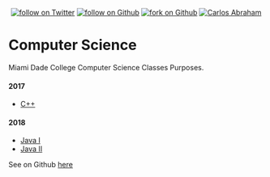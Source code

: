 
<p  align="center">
  <a href="https://twitter.com/intent/follow?screen_name=19cah">
        <img src="https://img.shields.io/twitter/follow/19cah.svg?style=social"
            alt="follow on Twitter"></a>
<a href="https://github.com/19cah">
        <img src="https://img.shields.io/github/followers/19cah.svg?style=social&label=Follow"
            alt="follow on Github"></a>
  <a href="https://github.com/19cah/mdc/fork">
        <img src="https://img.shields.io/github/forks/19cah/mdc.svg?style=social&label=Fork"
            alt="fork on Github"></a>
  <a href="https://github.com/19cah">
        <!-- Use git.io/19cah-bandge-->
        <img src="https://19cah.com/badge.svg"
            alt="Carlos Abraham"></a>
</p>

# Computer Science
Miami  Dade College Computer Science Classes Purposes.

#### 2017

- [C++](cpp)

#### 2018

- [Java I](java)
- [Java II](java-2)


See on Github [here](/19cah/mdc)


